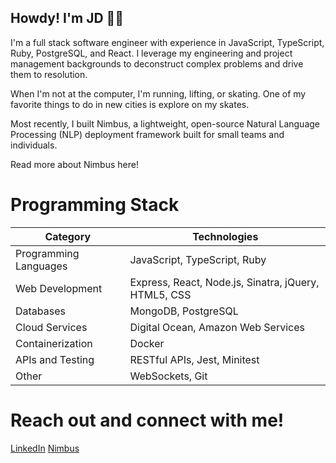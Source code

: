 ## Howdy! I'm JD 👋😁

I'm a full stack software engineer with experience in JavaScript, TypeScript, Ruby, PostgreSQL, and React. I leverage my engineering and project management backgrounds to deconstruct complex problems and drive them to resolution.

When I'm not at the computer, I'm running, lifting, or skating. One of my favorite things to do in new cities is explore on my skates.

Most recently, I built Nimbus, a lightweight, open-source Natural Language Processing (NLP) deployment framework built for small teams and individuals.

Read more about Nimbus here!
# Programming Stack
|Category |	Technologies |
| ------- | -------------|
| Programming Languages | 	JavaScript, TypeScript, Ruby |
| Web Development |	Express, React, Node.js, Sinatra, jQuery, HTML5, CSS |
| Databases |	MongoDB, PostgreSQL |
| Cloud Services |	Digital Ocean, Amazon Web Services |
| Containerization | 	Docker |
| APIs and Testing | RESTful APIs, Jest, Minitest |
| Other |	WebSockets, Git |

# Reach out and connect with me!
[LinkedIn](https://www.linkedin.com/in/jondfortune/)
[Nimbus](https://nimbusnlp.github.io/)
